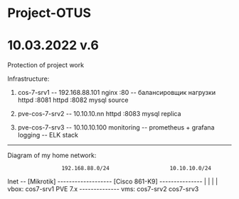 # Project-OTUS
# 10.03.2022 v.6

Protection of project work

Infrastructure:

 1. cos-7-srv1 -- 192.168.88.101
        nginx :80	-- балансировщик нагрузки
        httpd :8081
        httpd :8082
        mysql source

 2. pve-cos-7-srv2 -- 10.10.10.nn
        httpd :8083
        mysql replica

 3. pve-cos-7-srv3 -- 10.10.10.100
        monitoring -- prometheus + grafana
        logging	   -- ELK stack

--------------------------------------------
Diagram of my home network: 

                     192.168.88.0/24                   10.10.10.0/24
Inet -- [Mikrotik] ------------------- [Cisco 861-K9] ---------------
                          |                                  |
                          |                                  |          
                   vbox: cos7-srv1                         PVE 7.x
                                                       --------------
                                                       vms: cos7-srv2
                                                            cos7-srv3

